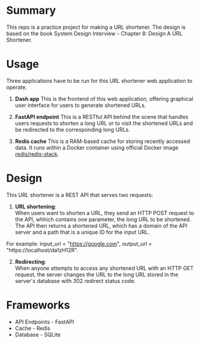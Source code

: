 Summary
=======
This repo is a practice project for making a URL shortener. The design is based on the book System Design Interview - Chapter 8: Design A URL Shortener.

Usage
=====
Three applications have to be run for this URL shortener web application to operate.

1. **Dash app** 
This is the frontend of this web application, offering graphical user interface for users to generate shortened URLs.

2. **FastAPI endpoint** 
This is a RESTful API behind the scene that handles users requests to shorten a long URL or to visit the shortened URLs and be redirected to the corresponding long URLs.

3. **Redis cache** 
This is a RAM-based cache for storing recently accessed data. It runs within a Docker container using official Docker image [redis/redis-stack](https://hub.docker.com/r/redis/redis-stack).

Design
======
This URL shortener is a REST API that serves two requests:

1. **URL shortening**:  
When users want to shorten a URL, they send an HTTP POST request to the API, whhich contains one parameter, the long URL to be shortened. The API then returns a shortened URL, which has a domain of the API server and a path that is a unique ID for the input URL. 

For example: input_url = "https://google.com", output_url = "https://localhost/da1zH12R".

2. **Redirecting**:  
When anyone attempts to access any shortened URL with an HTTP GET request, the server changes the URL to the long URL stored in the server's database with 302 redirect status code.

Frameworks
==========
- API Endpoints - FastAPI
- Cache - Redis
- Database - SQLite

